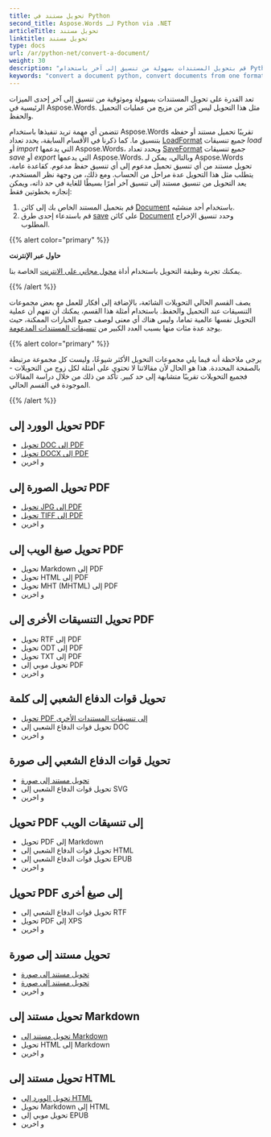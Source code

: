 ```yaml
---
title: تحويل مستند في Python
second_title: Aspose.Words لـ Python via .NET
articleTitle: تحويل مستند
linktitle: تحويل مستند
type: docs
url: /ar/python-net/convert-a-document/
weight: 30
description: "قم بتحويل المستندات بسهولة من تنسيق إلى آخر باستخدام Python. يمكنك العمل مع جميع التنسيقات الأكثر شيوعًا مثل تنسيقات Microsoft Word مثل DOCX أو DOC، وتنسيقات OpenDocument مثل ODT أو OTT، وتنسيقات الويب مثل HTML أو XHTML، وتنسيقات النص مثل MarkDown أو TXT وغيرها."
keywords: "convert a document python, convert documents from one format to another python, convert to markdown python, convert pdf to docx python, convert docx to pdf python, convert doc to pdf python, convert a document Aspose for Python"
---
```


تعد القدرة على تحويل المستندات بسهولة وموثوقية من تنسيق إلى آخر إحدى الميزات الرئيسية في Aspose.Words. مثل هذا التحويل ليس أكثر من مزيج من عمليات التحميل والحفظ.

تتضمن أي مهمة تريد تنفيذها باستخدام Aspose.Words تقريبًا تحميل مستند أو حفظه بتنسيق ما. كما ذكرنا في الأقسام السابقة، يحدد تعداد [LoadFormat](https://reference.aspose.com/words/python-net/aspose.words/loadformat/) جميع تنسيقات *load* أو *import* التي يدعمها Aspose.Words، ويحدد تعداد [SaveFormat](https://reference.aspose.com/words/python-net/aspose.words/saveformat/) جميع تنسيقات *save* أو *export* التي يدعمها Aspose.Words. وبالتالي، يمكن لـ Aspose.Words تحويل مستند من أي تنسيق تحميل مدعوم إلى أي تنسيق حفظ مدعوم. كقاعدة عامة، يتطلب مثل هذا التحويل عدة مراحل من الحساب. ومع ذلك، من وجهة نظر المستخدم، يعد التحويل من تنسيق مستند إلى تنسيق آخر أمرًا بسيطًا للغاية في حد ذاته، ويمكن إنجازه بخطوتين فقط:

1. قم بتحميل المستند الخاص بك إلى كائن [Document](https://reference.aspose.com/words/python-net/aspose.words/document/) باستخدام أحد منشئيه.
1. قم باستدعاء إحدى طرق [save](https://reference.aspose.com/words/python-net/aspose.words/document/save/) على كائن [Document](https://reference.aspose.com/words/python-net/aspose.words/document/) وحدد تنسيق الإخراج المطلوب.

{{% alert color="primary" %}}

**حاول عبر الإنترنت**

يمكنك تجربة وظيفة التحويل باستخدام أداة [محول مجاني على الانترنت](https://products.aspose.app/words/conversion) الخاصة بنا.

{{% /alert %}}

يصف القسم الحالي التحويلات الشائعة، بالإضافة إلى أفكار للعمل مع بعض مجموعات التنسيقات عند التحميل والحفظ. باستخدام أمثلة هذا القسم، يمكنك أن تفهم أن عملية التحويل نفسها عالمية تماما، وليس هناك أي معنى لوصف جميع الخيارات الممكنة، حيث يوجد عدة مئات منها بسبب العدد الكبير من [تنسيقات المستندات المدعومة](/words/ar/python-net/supported-document-formats/).

{{% alert color="primary" %}}

يرجى ملاحظة أنه فيما يلي مجموعات التحويل الأكثر شيوعًا، وليست كل مجموعة مرتبطة بالصفحة المحددة. هذا هو الحال لأن مقالاتنا لا تحتوي على أمثلة لكل زوج من التحويلات - فجميع التحويلات تقريبًا متشابهة إلى حد كبير. تأكد من ذلك من خلال دراسة المقالات الموجودة في القسم الحالي.

{{% /alert %}}

<div class="row">
		<div class="col-md-4">
				<h2>تحويل الوورد إلى PDF</h2>
						<ul>
								<li><a href="/words/python-net/convert-a-document-to-pdf/#converting-doc-or-docx-to-pdf">تحويل DOC إلى PDF</a></li>
								<li><a href="/words/python-net/convert-a-document-to-pdf/#converting-doc-or-docx-to-pdf">تحويل DOCX إلى PDF</a></li>
								<li>و اخرين</li>
						</ul>
				<h2>تحويل الصورة إلى PDF</h2>
						<ul>
								<li><a href="/words/python-net/convert-a-document-to-pdf/#convert-an-image-to-pdf">تحويل JPG إلى PDF</a></li>
								<li><a href="/words/python-net/convert-a-document-to-pdf/#convert-an-image-to-pdf">تحويل TIFF إلى PDF</a></li>
								<li>و اخرين</li>
						</ul>
				<h2>تحويل صيغ الويب إلى PDF</h2>
						<ul>
								<li>تحويل Markdown إلى PDF</li>
								<li>تحويل HTML إلى PDF</li>
								<li>تحويل MHT (MHTML) إلى PDF</li>
								<li>و اخرين</li>
						</ul>
				<h2>تحويل التنسيقات الأخرى إلى PDF</h2>
						<ul>
								<li>تحويل RTF إلى PDF</li>
								<li>تحويل ODT إلى PDF</li>
								<li>تحويل TXT إلى PDF</li>
								<li>تحويل موبي إلى PDF</li>
								<li>و اخرين</li>
						</ul>
		</div>
		<div class="col-md-4">
				<h2>تحويل قوات الدفاع الشعبي إلى كلمة</h2>
						<ul>
								<li><a href="/words/ar/python-net/convert-pdf-to-other-document-formats/">تحويل PDF إلى تنسيقات المستندات الأخرى</a></li>
        <li>تحويل قوات الدفاع الشعبي إلى DOC</li>
								<li>و اخرين</li>
						</ul>
				<h2>تحويل قوات الدفاع الشعبي إلى صورة</h2>
						<ul>
								<li><a href="/words/ar/python-net/convert-a-document-to-an-image/">تحويل مستند إلى صورة</a></li>
        <li>تحويل قوات الدفاع الشعبي إلى SVG</li>
								<li>و اخرين</li>
						</ul>
				<h2>تحويل PDF إلى تنسيقات الويب</h2>
						<ul>
        <li>تحويل PDF إلى Markdown</li>
								<li>تحويل قوات الدفاع الشعبي إلى HTML</li>
								<li>تحويل قوات الدفاع الشعبي إلى EPUB</li>
								<li>و اخرين</li>
						</ul>
				<h2>تحويل PDF إلى صيغ أخرى</h2>
						<ul>
								<li>تحويل قوات الدفاع الشعبي إلى RTF</li>
								<li>تحويل PDF إلى XPS</li>
								<li>و اخرين</li>
						</ul>
		</div>
		<div class="col-md-4">
				<h2>تحويل مستند إلى صورة</h2>
						<ul>
								<li><a href="/words/ar/python-net/convert-a-document-to-an-image/">تحويل مستند إلى صورة</a></li>
								<li><a href="/words/ar/python-net/convert-a-document-to-an-image/">تحويل مستند إلى صورة</a></li>
								<li>و اخرين</li>
						</ul>
				<h2>تحويل مستند إلى Markdown</h2>
						<ul>
								<li><a href="/words/ar/python-net/convert-a-document-to-markdown/">تحويل مستند إلى Markdown</a></li>
								<li>تحويل HTML إلى Markdown</li>
								<li>و اخرين</li>
						</ul>
				<h2>تحويل مستند إلى HTML</h2>
						<ul>
								<li><a href="/words/python-net/convert-a-document-to-html-mhtml-or-epub/#convert-a-document">تحويل الوورد إلى HTML</a></li>
								<li>تحويل Markdown إلى HTML</li>
								<li>تحويل موبي إلى EPUB</li>
								<li>و اخرين</li>
						</ul>
		</div>
</div>